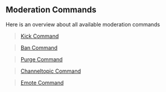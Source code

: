 ## Moderation Commands

Here is an overview about all available moderation commands

>[Kick Command](./kick.md)

>[Ban Command](./ban.md)

>[Purge Command](./purge.md)

>[Channeltopic Command](./channeltopic.md)

>[Emote Command](./emote.md)

<CustomLayout/>